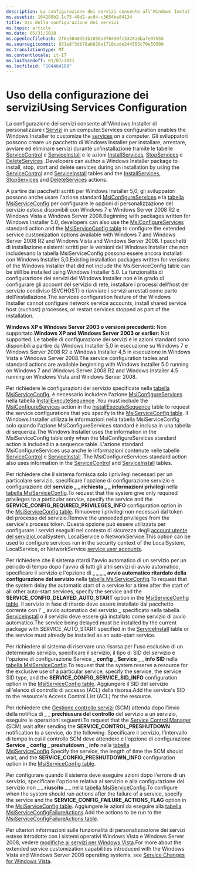 ```yaml
---
description: La configurazione dei servizi consente all'Windows Installer di personalizzare i servizi in un computer.
ms.assetid: 164280b2-1c75-49d2-ac04-c3654be84134
title: Uso della configurazione dei servizi
ms.topic: article
ms.date: 05/31/2018
ms.openlocfilehash: 2f6e3040d51b1056a370490fc5328a6bafe07555
ms.sourcegitcommit: 831e8f3db78ab820e1710cede244553c70e50500
ms.translationtype: MT
ms.contentlocale: it-IT
ms.lasthandoff: 01/07/2021
ms.locfileid: "104484188"
---
```

# <a name="using-services-configuration"></a><span data-ttu-id="b3fc9-103">Uso della configurazione dei servizi</span><span class="sxs-lookup"><span data-stu-id="b3fc9-103">Using Services Configuration</span></span>

<span data-ttu-id="b3fc9-104">La configurazione dei servizi consente all'Windows Installer di personalizzare i [Servizi](../services/services.md) in un computer.</span><span class="sxs-lookup"><span data-stu-id="b3fc9-104">Services configuration enables the Windows Installer to customize the [services](../services/services.md) on a computer.</span></span> <span data-ttu-id="b3fc9-105">Gli sviluppatori possono creare un pacchetto di Windows Installer per installare, arrestare, avviare ed eliminare servizi durante un'installazione tramite le tabelle [ServiceControl](servicecontrol-table.md) e [ServiceInstall](serviceinstall-table.md) e le azioni [InstallServices](installservices-action.md), [StopServices](stopservices-action.md) e [DeleteServices](deleteservices-action.md) .</span><span class="sxs-lookup"><span data-stu-id="b3fc9-105">Developers can author a Windows Installer package to install, stop, start and delete services during an installation by using the [ServiceControl](servicecontrol-table.md) and [ServiceInstall](serviceinstall-table.md) tables and the [InstallServices](installservices-action.md), [StopServices](stopservices-action.md) and [DeleteServices](deleteservices-action.md) actions.</span></span>

<span data-ttu-id="b3fc9-106">A partire dai pacchetti scritti per Windows Installer 5,0, gli sviluppatori possono anche usare l'azione standard [MsiConfigureServices](msiconfigureservices-action.md) e la [tabella MsiServiceConfig](msiserviceconfig-table.md) per configurare le opzioni di personalizzazione del servizio estese disponibili con Windows 7 e Windows Server 2008 R2 e Windows Vista e Windows Server 2008.</span><span class="sxs-lookup"><span data-stu-id="b3fc9-106">Beginning with packages written for Windows Installer 5.0, developers can also use the [MsiConfigureServices](msiconfigureservices-action.md) standard action and the [MsiServiceConfig table](msiserviceconfig-table.md) to configure the extended service customization options available with Windows 7 and Windows Server 2008 R2 and Windows Vista and Windows Server 2008.</span></span> <span data-ttu-id="b3fc9-107">I pacchetti di installazione esistenti scritti per le versioni del Windows Installer che non includevano la tabella MsiServiceConfig possono essere ancora installati con Windows Installer 5,0.</span><span class="sxs-lookup"><span data-stu-id="b3fc9-107">Existing installation packages written for versions of the Windows Installer that did not include the MsiServiceConfig table can be still be installed using Windows Installer 5.0.</span></span> <span data-ttu-id="b3fc9-108">La funzionalità di configurazione dei servizi del Windows Installer non è in grado di configurare gli account del servizio di rete, installare i processi dell'host del servizio condiviso (SVCHOST) o riavviare i servizi arrestati come parte dell'installazione.</span><span class="sxs-lookup"><span data-stu-id="b3fc9-108">The services configuration feature of the Windows Installer cannot configure network service accounts, install shared service host (svchost) processes, or restart services stopped as part of the installation.</span></span>

<span data-ttu-id="b3fc9-109">**Windows XP e Windows Server 2003 o versioni precedenti:** Non supportato.</span><span class="sxs-lookup"><span data-stu-id="b3fc9-109">**Windows XP and Windows Server 2003 or earlier:** Not supported.</span></span> <span data-ttu-id="b3fc9-110">Le tabelle di configurazione dei servizi e le azioni standard sono disponibili a partire da Windows Installer 5,0 in esecuzione su Windows 7 e Windows Server 2008 R2 e Windows Installer 4,5 in esecuzione in Windows Vista e Windows Server 2008.</span><span class="sxs-lookup"><span data-stu-id="b3fc9-110">The service configuration tables and standard actions are available beginning with Windows Installer 5.0 running on Windows 7 and Windows Server 2008 R2 and Windows Installer 4.5 running on Windows Vista and Windows Server 2008.</span></span>

<span data-ttu-id="b3fc9-111">Per richiedere le configurazioni del servizio specificate nella [tabella MsiServiceConfig](msiserviceconfig-table.md), è necessario includere l'azione [MsiConfigureServices](msiconfigureservices-action.md) nella tabella [InstallExecuteSequence](installexecutesequence-table.md) .</span><span class="sxs-lookup"><span data-stu-id="b3fc9-111">You must include the [MsiConfigureServices](msiconfigureservices-action.md) action in the [InstallExecuteSequence](installexecutesequence-table.md) table to request the service configurations that you specify in the [MsiServiceConfig table](msiserviceconfig-table.md).</span></span> <span data-ttu-id="b3fc9-112">Il Windows Installer utilizza le informazioni nella tabella MsiServiceConfig solo quando l'azione MsiConfigureServices standard è inclusa in una tabella di sequenza.</span><span class="sxs-lookup"><span data-stu-id="b3fc9-112">The Windows Installer uses the information in the MsiServiceConfig table only when the MsiConfigureServices standard action is included in a sequence table.</span></span> <span data-ttu-id="b3fc9-113">L'azione standard MsiConfigureServices usa anche le informazioni contenute nelle tabelle [ServiceControl](servicecontrol-table.md) e [ServiceInstall](serviceinstall-table.md) .</span><span class="sxs-lookup"><span data-stu-id="b3fc9-113">The MsiConfigureServices standard action also uses information in the [ServiceControl](servicecontrol-table.md) and [ServiceInstall](serviceinstall-table.md) tables.</span></span>

<span data-ttu-id="b3fc9-114">Per richiedere che il sistema fornisca solo i privilegi necessari per un particolare servizio, specificare l'opzione di configurazione servizio e configurazione del **servizio \_ \_ richiesta \_ \_ informazioni privilegi** nella [tabella MsiServiceConfig](msiserviceconfig-table.md).</span><span class="sxs-lookup"><span data-stu-id="b3fc9-114">To request that the system give only required privileges to a particular service, specify the service and the **SERVICE\_CONFIG\_REQUIRED\_PRIVILEGES\_INFO** configuration option in the [MsiServiceConfig table](msiserviceconfig-table.md).</span></span> <span data-ttu-id="b3fc9-115">Rimuovere i privilegi non necessari dal token del processo del servizio.</span><span class="sxs-lookup"><span data-stu-id="b3fc9-115">Remove the unneeded privileges from the service's process token.</span></span> <span data-ttu-id="b3fc9-116">Questa opzione può essere utilizzata per configurare i servizi eseguiti nel contesto di sicurezza degli [account utente del servizio](../services/service-user-accounts.md)LocalSystem, LocalService o NetworkService.</span><span class="sxs-lookup"><span data-stu-id="b3fc9-116">This option can be used to configure services run in the security context of the LocalSystem, LocalService, or NetworkService [service user accounts](../services/service-user-accounts.md).</span></span>

<span data-ttu-id="b3fc9-117">Per richiedere che il sistema ritardi l'avvio automatico di un servizio per un periodo di tempo dopo l'avvio di tutti gli altri servizi di avvio automatico, specificare il servizio e l'opzione di **\_ \_ \_ \_ avvio automatico ritardato della configurazione del servizio** nella [tabella MsiServiceConfig](msiserviceconfig-table.md).</span><span class="sxs-lookup"><span data-stu-id="b3fc9-117">To request that the system delay the automatic start of a service for a time after the start of all other auto-start services, specify the service and the **SERVICE\_CONFIG\_DELAYED\_AUTO\_START** option in the [MsiServiceConfig table](msiserviceconfig-table.md).</span></span> <span data-ttu-id="b3fc9-118">Il servizio in fase di ritardo deve essere installato dal pacchetto corrente con l' \_ avvio automatico del servizio \_ specificato nella tabella [ServiceInstall](serviceinstall-table.md) o il servizio deve essere già installato come servizio di avvio automatico.</span><span class="sxs-lookup"><span data-stu-id="b3fc9-118">The service being delayed must be installed by the current package with SERVICE\_AUTO\_START specified in the [ServiceInstall](serviceinstall-table.md) table or the service must already be installed as an auto-start service.</span></span>

<span data-ttu-id="b3fc9-119">Per richiedere al sistema di riservare una risorsa per l'uso esclusivo di un determinato servizio, specificare il servizio, il tipo di SID del servizio e l'opzione di configurazione Service **\_ config \_ Service \_ \_ info SID** nella [tabella MsiServiceConfig](msiserviceconfig-table.md).</span><span class="sxs-lookup"><span data-stu-id="b3fc9-119">To request that the system reserve a resource for the exclusive use of a particular service, specify the service, the service SID type, and the **SERVICE\_CONFIG\_SERVICE\_SID\_INFO** configuration option in the [MsiServiceConfig table](msiserviceconfig-table.md).</span></span> <span data-ttu-id="b3fc9-120">Aggiungere il SID del servizio all'elenco di controllo di accesso (ACL) della risorsa.</span><span class="sxs-lookup"><span data-stu-id="b3fc9-120">Add the service's SID to the resource's Access Control List (ACL) for the resource.</span></span>

<span data-ttu-id="b3fc9-121">Per richiedere che [Gestione controllo servizi](../services/service-control-manager.md) (SCM) attenda dopo l'invio della notifica di **\_ \_ prechiusura del controllo** del servizio a un servizio, eseguire le operazioni seguenti.</span><span class="sxs-lookup"><span data-stu-id="b3fc9-121">To request that the [Service Control Manager](../services/service-control-manager.md) (SCM) wait after sending the **SERVICE\_CONTROL\_PRESHUTDOWN** notification to a service, do the following.</span></span> <span data-ttu-id="b3fc9-122">Specificare il servizio, l'intervallo di tempo in cui il controllo SCM deve attendere e l'opzione di configurazione **Service \_ config \_ preshutdown \_ info** nella [tabella MsiServiceConfig](msiserviceconfig-table.md).</span><span class="sxs-lookup"><span data-stu-id="b3fc9-122">Specify the service, the length of time the SCM should wait, and the **SERVICE\_CONFIG\_PRESHUTDOWN\_INFO** configuration option in the [MsiServiceConfig table](msiserviceconfig-table.md).</span></span>

<span data-ttu-id="b3fc9-123">Per configurare quando il sistema deve eseguire azioni dopo l'errore di un servizio, specificare l'opzione relativa al servizio e alla configurazione del servizio non **\_ \_ riuscito \_ \_** nella [tabella MsiServiceConfig](msiserviceconfig-table.md).</span><span class="sxs-lookup"><span data-stu-id="b3fc9-123">To configure when the system should run actions after the failure of a service, specify the service and the **SERVICE\_CONFIG\_FAILURE\_ACTIONS\_FLAG** option in the [MsiServiceConfig table](msiserviceconfig-table.md).</span></span> <span data-ttu-id="b3fc9-124">Aggiungere le azioni da eseguire alla [tabella MsiServiceConfigFailureActions](msiserviceconfigfailureactions-table.md).</span><span class="sxs-lookup"><span data-stu-id="b3fc9-124">Add the actions to be run to the [MsiServiceConfigFailureActions table](msiserviceconfigfailureactions-table.md).</span></span>

<span data-ttu-id="b3fc9-125">Per ulteriori informazioni sulle funzionalità di personalizzazione dei servizi estese introdotte con i sistemi operativi Windows Vista e Windows Server 2008, vedere [modifiche ai servizi per Windows Vista](../services/service-changes-for-windows-vista.md).</span><span class="sxs-lookup"><span data-stu-id="b3fc9-125">For more about the extended service customization capabilities introduced with the Windows Vista and Windows Server 2008 operating systems, see [Service Changes for Windows Vista](../services/service-changes-for-windows-vista.md).</span></span>

 

 
